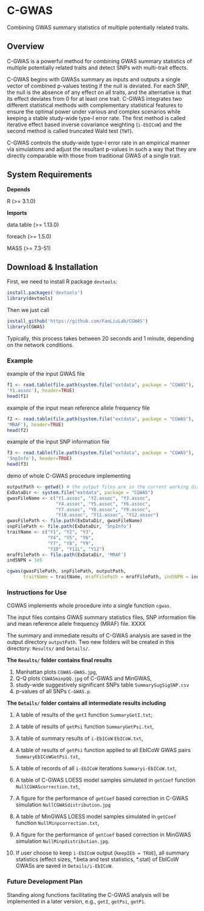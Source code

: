 # C-GWAS

Combining GWAS summary statistics of multiple potentially related traits.

## Overview
C-GWAS is a powerful method for combining GWAS summary statistics of multiple potentially related traits and detect SNPs with multi-trait effects. 

C-GWAS begins with GWASs summary as inputs and outputs a single vector of combined p-values testing if the null is deviated. For each SNP, the null is the absence of any effect on all traits, and the alternative is that its effect deviates from 0 for at least one trait. C-GWAS integrates two different statistical methods with complementary statistical features to ensure the optimal power under various and complex scenarios while keeping a stable study-wide type-I error rate. The first method is called iterative effect based inverse covariance weighting (`i-EbICoW`) and the second method is called truncated Wald test (`TWT`). 

C-GWAS controls the study-wide type-I error rate in an empirical manner via simulations and adjust the resultant p-values in such a way that they are directly comparable with those from traditional GWAS of a single trait.

## System Requirements

**Depends**

R (>= 3.1.0)

**Imports**

data.table (>= 1.13.0)

foreach (>= 1.5.0)

MASS (>= 7.3-51)

## Download & Installation

First, we need to install R package `devtools`:

```R
install.packages('devtools')
library(devtools)
```

Then we just call

```R
install_github('https://github.com/FanLiuLab/CGWAS')
library(CGWAS)
```

Typically, this process takes between 20 seconds and 1 minute, depending on the network conditions.

### Example

example of the input GWAS file

```R
f1 <- read.table(file.path(system.file("extdata", package = "CGWAS"),
'Y1.assoc'), header=TRUE)
head(f1)
```

example of the input mean reference allele frequency file

```R
f2 <- read.table(file.path(system.file("extdata", package = "CGWAS"),
'MRAF'), header=TRUE)
head(f2)
```

example of the input SNP information file

```R
f3 <- read.table(file.path(system.file("extdata", package = "CGWAS"),
'SnpInfo'), header=TRUE)
head(f3)
```

demo of whole C-GWAS procedure implementing

```R
outputPath <- getwd() # the output files are in the current working directory
ExDataDir <- system.file("extdata", package = "CGWAS")
gwasFileName <- c("Y1.assoc", "Y2.assoc", "Y3.assoc",
                  "Y4.assoc", "Y5.assoc", "Y6.assoc",
                  "Y7.assoc", "Y8.assoc", "Y9.assoc",
                  "Y10.assoc", "Y11.assoc", "Y12.assoc")
gwasFilePath <- file.path(ExDataDir, gwasFileName)
snpFilePath <- file.path(ExDataDir, 'SnpInfo')
traitName <- c("Y1", "Y2", "Y3",
               "Y4", "Y5", "Y6",
               "Y7", "Y8", "Y9",
               "Y10", "Y11L", "Y12")
mrafFilePath <- file.path(ExDataDir, 'MRAF')
indSNPN = 1e5

cgwas(gwasFilePath, snpFilePath, outputPath,
      traitName = traitName, mrafFilePath = mrafFilePath, indSNPN = indSNPN)
```

### Instructions for Use

CGWAS implements whole procedure into a single function `cgwas`. 

The input files contains GWAS summary statistics files,  SNP information file and mean reference allele
 frequency (MRAF) file. XXXX

The summary and immediate results of C-GWAS analysis are saved in the output directory `outputPath`. Two new folders will be created in this directory: `Results/` and `Details/`.

**The `Results/` folder contains final results**

1. Manhattan plots `CGWAS-GWAS.jpg`, 
2. Q-Q plots `CGWASminpQQ.jpg` of C-GWAS and MinGWAS, 
3. study-wide suggestively significant SNPs table `SummarySugSigSNP.csv` 
4. p-values of all SNPs `C-GWAS.p`. 

**The `Details/` folder contains all intermediate results including**

1. A table of results of the `getI` function `SummaryGetI.txt`; 

2. A table of results of `getPsi` function `SummaryGetPsi.txt`, 
3. A table of summary results of `i-EbICoW` `EbICoW.txt`, 
4. A table of results of `getPsi` function applied to all EbICoW GWAS pairs `SummaryEbICoWGetPsi.txt`, 
5. A table of records of all `i-EbICoW` iterations `Summaryi-EbICoW.txt`, 
6. A table of C-GWAS LOESS model samples simulated in `getCoef` function `NullCGWAScorrection.txt`, 
7. A figure for the performance of `getCoef` based correction in C-GWAS simulation `NullCGWASdistribution.jpg` 
8. A table of MinGWAS LOESS model samples simulated in `getCoef` function `NullMinpcorrection.txt`, 
9. A figure for the performance of `getCoef` based correction in MinGWAS simulation `NullMinpdistribution.jpg`. 
10. If user choose to keep `i-EbICoW` output (`keepIEb = TRUE`), all summary statistics (effect sizes, *.beta and test statistics, *.stat) of EbICoW GWASs are saved in `Details/i-EbICoW`.

### Future Development Plan

Standing along functions facilitating the C-GWAS analysis will be implemented in a later version, e.g., `getI`, `getPsi`, `getPi`.
